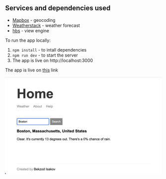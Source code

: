 ## Services and dependencies used

- [Mapbox](https://www.mapbox.com "mapbox.com") - geocoding
- [Weatherstack](https://https://weatherstack.com "weatherstack.com") - weather forecast
- [hbs](https://www.npmjs.com/package/hbs "npmjs.com") - view engine

To run the app locally:

1. `npm install` - to intall dependencies
2. `npm run dev` - to start the server
3. The app is live on http://localhost:3000

The app is live on [this](https://weather-app-express-kqur.onrender.com/) link

![App screenshot](./public/img/screenshot.png "App screenshot")
